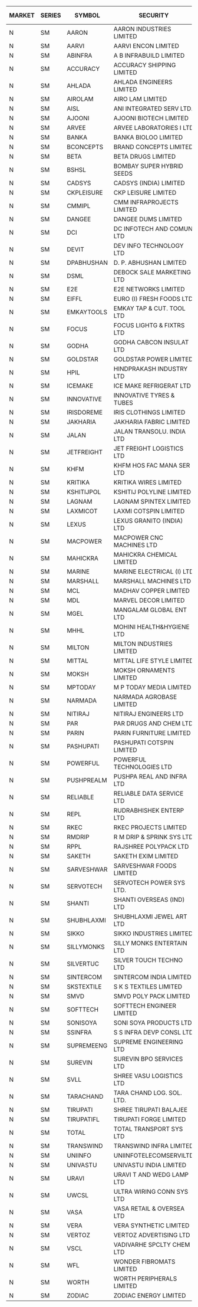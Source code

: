 


| MARKET | SERIES | SYMBOL | SECURITY | PREV CL PR | OPEN PRICE | HIGH PRICE | LOW PRICE | CLOSE PRICE | NET TRDVAL | NET TRDQTY | CORP IND | HI 52 WK | LO 52 WK |
| ----- | ----- | ----- | ----- | ----- | ----- | ----- | ----- | ----- | ----- | ----- | ----- | ----- | ----- |
| N | SM | AARON | AARON INDUSTRIES LIMITED | 45.00 | 44.80 | 44.80 | 44.80 | 44.80 | 147840.00 | 3300 |  | 53.50 | 39.00 |
| N | SM | AARVI | AARVI ENCON LIMITED | 22.00 | 22.00 | 22.00 | 20.90 | 20.90 | 345400.00 | 16000 |  | 50.05 | 20.90 |
| N | SM | ABINFRA | A B INFRABUILD LIMITED | 11.40 | 11.90 | 11.90 | 10.85 | 10.85 | 91000.00 | 8000 |  | 26.70 | 10.85 |
| N | SM | ACCURACY | ACCURACY SHIPPING LIMITED | 16.70 | 15.90 | 15.90 | 15.90 | 15.90 | 25440.00 | 1600 |  | 87.00 | 15.90 |
| N | SM | AHLADA | AHLADA ENGINEERS LIMITED | 61.00 | 60.00 | 62.10 | 56.60 | 56.60 | 843150.00 | 14000 |  | 107.00 | 36.30 |
| N | SM | AIROLAM | AIRO LAM LIMITED | 25.50 | 20.50 | 22.00 | 20.50 | 22.00 | 127500.00 | 6000 |  | 37.95 | 17.80 |
| N | SM | AISL | ANI INTEGRATED SERV LTD. | 24.05 | 22.85 | 22.85 | 22.85 | 22.85 | 27420.00 | 1200 |  | 73.90 | 21.00 |
| N | SM | AJOONI | AJOONI BIOTECH LIMITED | 10.15 | 9.65 | 9.65 | 9.65 | 9.65 | 38600.00 | 4000 |  | 27.65 | 7.25 |
| N | SM | ARVEE | ARVEE LABORATORIES I LTD | 51.00 | 47.00 | 47.00 | 47.00 | 47.00 | 94000.00 | 2000 |  | 63.00 | 47.00 |
| N | SM | BANKA | BANKA BIOLOO LIMITED | 64.85 | 61.65 | 61.65 | 61.65 | 61.65 | 73980.00 | 1200 |  | 112.35 | 59.30 |
| N | SM | BCONCEPTS | BRAND CONCEPTS LIMITED | 24.10 | 22.90 | 23.95 | 22.90 | 22.90 | 765150.00 | 33000 |  | 74.50 | 22.90 |
| N | SM | BETA | BETA DRUGS LIMITED | 52.50 | 49.90 | 49.90 | 47.80 | 47.80 | 737480.00 | 15200 |  | 124.00 | 47.35 |
| N | SM | BSHSL | BOMBAY SUPER HYBRID SEEDS | 104.50 | 102.40 | 102.40 | 102.40 | 102.40 | 122880.00 | 1200 |  | 136.00 | 98.20 |
| N | SM | CADSYS | CADSYS (INDIA) LIMITED | 20.65 | 19.65 | 19.65 | 19.65 | 19.65 | 39300.00 | 2000 |  | 63.45 | 19.65 |
| N | SM | CKPLEISURE | CKP LEISURE LIMITED | 5.20 | 4.95 | 4.95 | 4.95 | 4.95 | 19800.00 | 4000 |  | 7.55 | 4.70 |
| N | SM | CMMIPL | CMM INFRAPROJECTS LIMITED | 6.35 | 6.05 | 6.05 | 6.05 | 6.05 | 18150.00 | 3000 |  | 10.50 | 2.45 |
| N | SM | DANGEE | DANGEE DUMS LIMITED | 127.00 | 125.00 | 125.00 | 125.00 | 125.00 | 100000.00 | 800 |  | 219.35 | 124.00 |
| N | SM | DCI | DC INFOTECH AND COMUN LTD | 45.20 | 45.20 | 45.20 | 45.20 | 45.20 | 135600.00 | 3000 |  | 45.50 | 45.20 |
| N | SM | DEVIT | DEV INFO TECHNOLOGY LTD | 84.00 | 77.00 | 77.00 | 77.00 | 77.00 | 231000.00 | 3000 |  | 101.00 | 65.00 |
| N | SM | DPABHUSHAN | D. P. ABHUSHAN LIMITED | 63.00 | 60.00 | 62.95 | 57.50 | 62.25 | 3622600.00 | 60000 |  | 74.25 | 37.50 |
| N | SM | DSML | DEBOCK SALE MARKETING LTD | 7.80 | 7.45 | 7.45 | 7.45 | 7.45 | 44700.00 | 6000 |  | 11.40 | 3.55 |
| N | SM | E2E | E2E NETWORKS LIMITED | 19.15 | 18.25 | 18.25 | 18.20 | 18.25 | 693300.00 | 38000 |  | 57.00 | 17.95 |
| N | SM | EIFFL | EURO (I) FRESH FOODS LTD | 108.00 | 102.00 | 103.05 | 98.00 | 100.25 | 1537720.00 | 15200 |  | 131.00 | 81.00 |
| N | SM | EMKAYTOOLS | EMKAY TAP & CUT. TOOL LTD | 138.10 | 131.20 | 131.20 | 131.20 | 131.20 | 78720.00 | 600 |  | 164.75 | 92.00 |
| N | SM | FOCUS | FOCUS LIGHTG & FIXTRS LTD | 31.00 | 29.50 | 29.50 | 29.50 | 29.50 | 88500.00 | 3000 |  | 178.00 | 29.45 |
| N | SM | GODHA | GODHA CABCON INSULAT LTD | 17.30 | 16.45 | 16.45 | 16.45 | 16.45 | 65800.00 | 4000 |  | 28.00 | 10.95 |
| N | SM | GOLDSTAR | GOLDSTAR POWER LIMITED | 23.80 | 22.65 | 22.65 | 22.65 | 22.65 | 135900.00 | 6000 |  | 28.00 | 22.65 |
| N | SM | HPIL | HINDPRAKASH INDUSTRY LTD | 41.00 | 41.00 | 41.00 | 41.00 | 41.00 | 984000.00 | 24000 |  | 41.50 | 40.90 |
| N | SM | ICEMAKE | ICE MAKE REFRIGERAT LTD | 46.10 | 41.50 | 41.95 | 36.90 | 40.95 | 1021200.00 | 26000 |  | 89.75 | 36.90 |
| N | SM | INNOVATIVE | INNOVATIVE TYRES & TUBES | 7.40 | 6.55 | 6.65 | 6.55 | 6.65 | 39600.00 | 6000 |  | 25.95 | 6.55 |
| N | SM | IRISDOREME | IRIS CLOTHINGS LIMITED | 191.65 | 184.00 | 184.00 | 181.00 | 181.00 | 2040800.00 | 11200 |  | 192.00 | 108.00 |
| N | SM | JAKHARIA | JAKHARIA FABRIC LIMITED | 183.00 | 180.00 | 180.00 | 180.00 | 180.00 | 288000.00 | 1600 |  | 207.00 | 180.00 |
| N | SM | JALAN | JALAN TRANSOLU. INDIA LTD | 5.15 | 4.90 | 4.90 | 4.90 | 4.90 | 14700.00 | 3000 |  | 14.25 | 2.85 |
| N | SM | JETFREIGHT | JET FREIGHT LOGISTICS LTD | 15.75 | 15.00 | 15.00 | 15.00 | 15.00 | 60000.00 | 4000 |  | 26.00 | 15.00 |
| N | SM | KHFM | KHFM HOS FAC MANA SER LTD | 24.50 | 23.50 | 23.50 | 23.50 | 23.50 | 70500.00 | 3000 |  | 37.00 | 23.50 |
| N | SM | KRITIKA | KRITIKA WIRES LIMITED | 32.00 | 32.00 | 32.00 | 32.00 | 32.00 | 128000.00 | 4000 |  | 36.00 | 32.00 |
| N | SM | KSHITIJPOL | KSHITIJ POLYLINE LIMITED | 30.00 | 24.00 | 24.00 | 24.00 | 24.00 | 96000.00 | 4000 |  | 37.50 | 23.00 |
| N | SM | LAGNAM | LAGNAM SPINTEX LIMITED | 9.85 | 9.40 | 9.40 | 9.40 | 9.40 | 28200.00 | 3000 |  | 16.45 | 9.40 |
| N | SM | LAXMICOT | LAXMI COTSPIN LIMITED | 9.00 | 7.20 | 7.20 | 7.20 | 7.20 | 172800.00 | 24000 |  | 14.80 | 7.20 |
| N | SM | LEXUS | LEXUS GRANITO (INDIA) LTD | 6.65 | 6.35 | 6.35 | 6.35 | 6.35 | 6350.00 | 1000 |  | 38.70 | 6.35 |
| N | SM | MACPOWER | MACPOWER CNC MACHINES LTD | 51.70 | 49.20 | 49.20 | 49.15 | 49.15 | 49175.00 | 1000 |  | 164.20 | 49.15 |
| N | SM | MAHICKRA | MAHICKRA CHEMICAL LIMITED | 82.25 | 82.30 | 82.30 | 75.20 | 77.45 | 3749850.00 | 48000 |  | 93.50 | 41.60 |
| N | SM | MARINE | MARINE ELECTRICAL (I) LTD | 96.50 | 96.00 | 96.00 | 95.50 | 95.50 | 957000.00 | 10000 |  | 123.00 | 92.00 |
| N | SM | MARSHALL | MARSHALL MACHINES LTD | 13.30 | 13.00 | 13.00 | 13.00 | 13.00 | 39000.00 | 3000 |  | 35.75 | 13.00 |
| N | SM | MCL | MADHAV COPPER LIMITED | 83.05 | 74.80 | 77.25 | 74.80 | 77.05 | 459960.00 | 6000 |  | 358.00 | 65.15 |
| N | SM | MDL | MARVEL DECOR LIMITED | 28.00 | 28.00 | 28.00 | 26.75 | 26.75 | 218500.00 | 8000 |  | 39.00 | 13.90 |
| N | SM | MGEL | MANGALAM GLOBAL ENT LTD | 54.50 | 54.10 | 54.10 | 53.00 | 53.50 | 967900.00 | 18000 |  | 58.30 | 51.05 |
| N | SM | MHHL | MOHINI HEALTH&HYGIENE LTD | 15.00 | 14.25 | 14.95 | 14.25 | 14.50 | 220800.00 | 15000 |  | 35.90 | 13.85 |
| N | SM | MILTON | MILTON INDUSTRIES LIMITED | 9.85 | 9.40 | 9.40 | 9.40 | 9.40 | 41360.00 | 4400 |  | 15.25 | 9.40 |
| N | SM | MITTAL | MITTAL LIFE STYLE LIMITED | 111.10 | 105.55 | 105.55 | 105.55 | 105.55 | 131937.50 | 1250 |  | 167.00 | 76.35 |
| N | SM | MOKSH | MOKSH ORNAMENTS LIMITED | 31.00 | 31.00 | 31.00 | 29.00 | 29.90 | 1629750.00 | 54000 |  | 34.65 | 16.25 |
| N | SM | MPTODAY | M P TODAY MEDIA LIMITED | 20.00 | 19.00 | 19.00 | 19.00 | 19.00 | 152000.00 | 8000 |  | 42.90 | 18.25 |
| N | SM | NARMADA | NARMADA AGROBASE LIMITED | 14.10 | 13.40 | 13.40 | 13.40 | 13.40 | 96480.00 | 7200 |  | 28.70 | 13.40 |
| N | SM | NITIRAJ | NITIRAJ ENGINEERS LTD | 67.95 | 64.60 | 64.60 | 64.60 | 64.60 | 96900.00 | 1500 |  | 106.40 | 35.00 |
| N | SM | PAR | PAR DRUGS AND CHEM LTD | 42.80 | 38.00 | 39.00 | 37.00 | 37.00 | 378100.00 | 10000 |  | 56.00 | 34.00 |
| N | SM | PARIN | PARIN FURNITURE LIMITED | 59.80 | 50.00 | 50.00 | 47.85 | 47.85 | 291400.00 | 6000 |  | 72.90 | 47.85 |
| N | SM | PASHUPATI | PASHUPATI COTSPIN LIMITED | 57.05 | 57.00 | 57.00 | 57.00 | 57.00 | 2736000.00 | 48000 |  | 75.00 | 46.25 |
| N | SM | POWERFUL | POWERFUL TECHNOLOGIES LTD | 5.85 | 6.10 | 6.10 | 6.10 | 6.10 | 12200.00 | 2000 |  | 21.50 | 3.45 |
| N | SM | PUSHPREALM | PUSHPA REAL AND INFRA LTD | 6.00 | 5.70 | 5.70 | 5.70 | 5.70 | 11400.00 | 2000 |  | 20.00 | 3.70 |
| N | SM | RELIABLE | RELIABLE DATA SERVICE LTD | 31.85 | 30.30 | 30.30 | 30.30 | 30.30 | 72720.00 | 2400 |  | 55.00 | 23.80 |
| N | SM | REPL | RUDRABHISHEK ENTERP LTD | 34.30 | 32.60 | 32.60 | 32.60 | 32.60 | 97800.00 | 3000 |  | 42.20 | 20.60 |
| N | SM | RKEC | RKEC PROJECTS LIMITED | 42.50 | 41.00 | 41.00 | 38.50 | 38.95 | 1136500.00 | 29000 |  | 68.00 | 35.00 |
| N | SM | RMDRIP | R M DRIP & SPRINK SYS LTD | 18.80 | 19.70 | 19.70 | 17.90 | 17.90 | 111000.00 | 6000 |  | 56.15 | 13.00 |
| N | SM | RPPL | RAJSHREE POLYPACK LTD | 92.15 | 92.15 | 92.15 | 84.00 | 84.00 | 723900.00 | 8000 |  | 118.00 | 75.00 |
| N | SM | SAKETH | SAKETH EXIM LIMITED | 133.05 | 127.35 | 127.35 | 127.35 | 127.35 | 254700.00 | 2000 |  | 137.50 | 100.00 |
| N | SM | SARVESHWAR | SARVESHWAR FOODS LIMITED | 10.85 | 10.35 | 10.35 | 10.35 | 10.35 | 66240.00 | 6400 |  | 43.85 | 10.35 |
| N | SM | SERVOTECH | SERVOTECH POWER SYS LTD. | 12.65 | 12.05 | 12.05 | 12.05 | 12.05 | 819400.00 | 68000 |  | 24.50 | 6.50 |
| N | SM | SHANTI | SHANTI OVERSEAS (IND) LTD | 19.00 | 18.25 | 18.25 | 18.00 | 18.00 | 163125.00 | 9000 |  | 38.00 | 17.55 |
| N | SM | SHUBHLAXMI | SHUBHLAXMI JEWEL ART LTD | 35.30 | 31.80 | 31.80 | 31.80 | 31.80 | 31800.00 | 1000 |  | 209.50 | 31.00 |
| N | SM | SIKKO | SIKKO INDUSTRIES LIMITED | 26.80 | 24.20 | 24.20 | 24.20 | 24.20 | 96800.00 | 4000 |  | 33.90 | 24.20 |
| N | SM | SILLYMONKS | SILLY MONKS ENTERTAIN LTD | 24.00 | 22.00 | 26.40 | 22.00 | 25.50 | 524832.00 | 21120 |  | 89.95 | 22.00 |
| N | SM | SILVERTUC | SILVER TOUCH TECHNO LTD | 108.00 | 107.00 | 107.00 | 106.00 | 106.00 | 213000.00 | 2000 |  | 140.00 | 106.00 |
| N | SM | SINTERCOM | SINTERCOM INDIA LIMITED | 67.00 | 63.80 | 63.80 | 58.10 | 58.10 | 1702800.00 | 28000 |  | 81.00 | 56.85 |
| N | SM | SKSTEXTILE | S K S TEXTILES LIMITED | 41.25 | 39.20 | 39.20 | 39.20 | 39.20 | 78400.00 | 2000 |  | 48.90 | 22.25 |
| N | SM | SMVD | SMVD POLY PACK LIMITED | 7.70 | 7.00 | 7.00 | 7.00 | 7.00 | 14000.00 | 2000 |  | 19.80 | 6.80 |
| N | SM | SOFTTECH | SOFTTECH ENGINEER LIMITED | 43.70 | 41.55 | 41.55 | 41.55 | 41.55 | 66480.00 | 1600 |  | 76.25 | 41.55 |
| N | SM | SONISOYA | SONI SOYA PRODUCTS LTD. | 8.40 | 8.45 | 8.45 | 7.00 | 7.00 | 189300.00 | 24000 |  | 25.40 | 7.00 |
| N | SM | SSINFRA | S S INFRA DEVP CONSL LTD | 12.45 | 11.85 | 11.85 | 11.85 | 11.85 | 71100.00 | 6000 |  | 19.35 | 8.80 |
| N | SM | SUPREMEENG | SUPREME ENGINEERING LTD | 22.50 | 22.00 | 22.00 | 21.00 | 21.00 | 172000.00 | 8000 |  | 42.00 | 20.50 |
| N | SM | SUREVIN | SUREVIN BPO SERVICES LTD | 68.20 | 64.80 | 64.80 | 64.80 | 64.80 | 64800.00 | 1000 |  | 111.00 | 64.80 |
| N | SM | SVLL | SHREE VASU LOGISTICS LTD | 82.00 | 81.80 | 81.80 | 81.80 | 81.80 | 81800.00 | 1000 |  | 130.00 | 81.80 |
| N | SM | TARACHAND | TARA CHAND LOG. SOL. LTD. | 36.45 | 33.00 | 33.00 | 33.00 | 33.00 | 66000.00 | 2000 |  | 43.75 | 25.55 |
| N | SM | TIRUPATI | SHREE TIRUPATI BALAJEE | 37.00 | 37.00 | 37.00 | 35.00 | 35.00 | 327000.00 | 9000 |  | 50.00 | 35.00 |
| N | SM | TIRUPATIFL | TIRUPATI FORGE LIMITED | 29.90 | 28.45 | 28.45 | 28.45 | 28.45 | 91040.00 | 3200 |  | 51.00 | 25.55 |
| N | SM | TOTAL | TOTAL TRANSPORT SYS LTD | 32.35 | 30.75 | 30.75 | 30.75 | 30.75 | 184500.00 | 6000 |  | 48.95 | 25.70 |
| N | SM | TRANSWIND | TRANSWIND INFRA LIMITED | 3.15 | 3.30 | 3.30 | 3.00 | 3.00 | 25200.00 | 8000 |  | 10.35 | 3.00 |
| N | SM | UNIINFO | UNIINFOTELECOMSERVILTD | 19.85 | 19.80 | 19.80 | 18.30 | 18.50 | 265400.00 | 14000 |  | 44.80 | 16.40 |
| N | SM | UNIVASTU | UNIVASTU INDIA LIMITED | 39.00 | 38.80 | 38.80 | 38.80 | 38.80 | 232800.00 | 6000 |  | 85.00 | 38.80 |
| N | SM | URAVI | URAVI T AND WEDG LAMP LTD | 108.40 | 108.60 | 108.60 | 108.60 | 108.60 | 130320.00 | 1200 |  | 120.50 | 91.00 |
| N | SM | UWCSL | ULTRA WIRING CONN SYS LTD | 26.75 | 25.55 | 25.55 | 25.55 | 25.55 | 102200.00 | 4000 |  | 31.50 | 20.35 |
| N | SM | VASA | VASA RETAIL & OVERSEA LTD | 6.75 | 6.50 | 6.50 | 6.50 | 6.50 | 26000.00 | 4000 |  | 26.10 | 6.50 |
| N | SM | VERA | VERA SYNTHETIC LIMITED | 97.00 | 96.00 | 100.00 | 92.00 | 92.00 | 1137000.00 | 12000 |  | 150.00 | 53.00 |
| N | SM | VERTOZ | VERTOZ ADVERTISING LTD | 79.00 | 75.05 | 75.05 | 75.05 | 75.05 | 180120.00 | 2400 |  | 211.00 | 71.00 |
| N | SM | VSCL | VADIVARHE SPCLTY CHEM LTD | 10.85 | 10.35 | 10.35 | 10.35 | 10.35 | 31050.00 | 3000 |  | 41.45 | 10.35 |
| N | SM | WFL | WONDER FIBROMATS LIMITED | 85.00 | 85.00 | 85.00 | 85.00 | 85.00 | 136000.00 | 1600 |  | 100.00 | 81.00 |
| N | SM | WORTH | WORTH PERIPHERALS LIMITED | 42.35 | 40.00 | 40.00 | 35.30 | 39.75 | 760275.00 | 19500 |  | 72.95 | 35.30 |
| N | SM | ZODIAC | ZODIAC ENERGY LIMITED | 15.25 | 14.50 | 14.50 | 14.50 | 14.50 | 29000.00 | 2000 |  | 32.00 | 14.30 |



